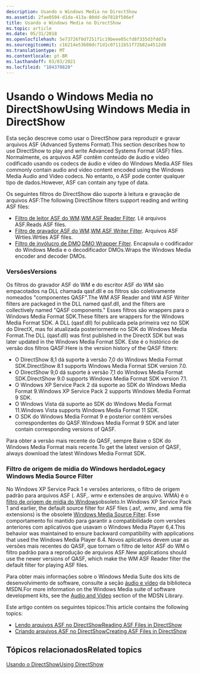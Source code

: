 ```yaml
---
description: Usando o Windows Media no DirectShow
ms.assetid: 2fae0504-d1da-413a-80dd-de7818f506ef
title: Usando o Windows Media no DirectShow
ms.topic: article
ms.date: 05/31/2018
ms.openlocfilehash: 5e73726f0d7251f1c19beee05cfd8f335d3fdd7a
ms.sourcegitcommit: c16214e53680dc71d1c07111b51f72b82a4512d8
ms.translationtype: MT
ms.contentlocale: pt-BR
ms.lasthandoff: 03/03/2021
ms.locfileid: "104370820"
---
```

# <a name="using-windows-media-in-directshow"></a><span data-ttu-id="3397c-103">Usando o Windows Media no DirectShow</span><span class="sxs-lookup"><span data-stu-id="3397c-103">Using Windows Media in DirectShow</span></span>

<span data-ttu-id="3397c-104">Esta seção descreve como usar o DirectShow para reproduzir e gravar arquivos ASF (Advanced Systems Format).</span><span class="sxs-lookup"><span data-stu-id="3397c-104">This section describes how to use DirectShow to play and write Advanced Systems Format (ASF) files.</span></span> <span data-ttu-id="3397c-105">Normalmente, os arquivos ASF contêm conteúdo de áudio e vídeo codificado usando os codecs de áudio e vídeo do Windows Media.</span><span class="sxs-lookup"><span data-stu-id="3397c-105">ASF files commonly contain audio and video content encoded using the Windows Media Audio and Video codecs.</span></span> <span data-ttu-id="3397c-106">No entanto, o ASF pode conter qualquer tipo de dados.</span><span class="sxs-lookup"><span data-stu-id="3397c-106">However, ASF can contain any type of data.</span></span>

<span data-ttu-id="3397c-107">Os seguintes filtros do DirectShow dão suporte à leitura e gravação de arquivos ASF:</span><span class="sxs-lookup"><span data-stu-id="3397c-107">The following DirectShow filters support reading and writing ASF files:</span></span>

-   <span data-ttu-id="3397c-108">[Filtro de leitor ASF do WM](wm-asf-reader-filter.md).</span><span class="sxs-lookup"><span data-stu-id="3397c-108">[WM ASF Reader Filter](wm-asf-reader-filter.md).</span></span> <span data-ttu-id="3397c-109">Lê arquivos ASF.</span><span class="sxs-lookup"><span data-stu-id="3397c-109">Reads ASF files.</span></span>
-   <span data-ttu-id="3397c-110">[Filtro de gravador ASF do WM](wm-asf-writer-filter.md).</span><span class="sxs-lookup"><span data-stu-id="3397c-110">[WM ASF Writer Filter](wm-asf-writer-filter.md).</span></span> <span data-ttu-id="3397c-111">Arquivos ASF Wrties.</span><span class="sxs-lookup"><span data-stu-id="3397c-111">Wrties ASF files.</span></span>
-   <span data-ttu-id="3397c-112">[Filtro de invólucro de DMO](dmo-wrapper-filter.md).</span><span class="sxs-lookup"><span data-stu-id="3397c-112">[DMO Wrapper Filter](dmo-wrapper-filter.md).</span></span> <span data-ttu-id="3397c-113">Encapsula o codificador do Windows Media e o decodificador DMOs.</span><span class="sxs-lookup"><span data-stu-id="3397c-113">Wraps the Windows Media encoder and decoder DMOs.</span></span>

### <a name="versions"></a><span data-ttu-id="3397c-114">Versões</span><span class="sxs-lookup"><span data-stu-id="3397c-114">Versions</span></span>

<span data-ttu-id="3397c-115">Os filtros do gravador ASF do WM e do escritor ASF do WM são empacotados na DLL chamada qasf.dll e os filtros são coletivamente nomeados "componentes QASF".</span><span class="sxs-lookup"><span data-stu-id="3397c-115">The WM ASF Reader and WM ASF Writer filters are packaged in the DLL named qasf.dll, and the filters are collectively named "QASF components."</span></span> <span data-ttu-id="3397c-116">Esses filtros são wrappers para o Windows Media Format SDK.</span><span class="sxs-lookup"><span data-stu-id="3397c-116">These filters are wrappers for the Windows Media Format SDK.</span></span> <span data-ttu-id="3397c-117">A DLL (qasf.dll) foi publicada pela primeira vez no SDK do DirectX, mas foi atualizada posteriormente no SDK do Windows Media Format.</span><span class="sxs-lookup"><span data-stu-id="3397c-117">The DLL (qasf.dll) was first published in the DirectX SDK but was later updated in the Windows Media Format SDK.</span></span> <span data-ttu-id="3397c-118">Este é o histórico de versão dos filtros QASF:</span><span class="sxs-lookup"><span data-stu-id="3397c-118">Here is the version history of the QASF filters:</span></span>

-   <span data-ttu-id="3397c-119">O DirectShow 8,1 dá suporte à versão 7,0 do Windows Media Format SDK.</span><span class="sxs-lookup"><span data-stu-id="3397c-119">DirectShow 8.1 supports Windows Media Format SDK version 7.0.</span></span>
-   <span data-ttu-id="3397c-120">O DirectShow 9,0 dá suporte à versão 7,1 do Windows Media Format SDK.</span><span class="sxs-lookup"><span data-stu-id="3397c-120">DirectShow 9.0 supports Windows Media Format SDK version 7.1.</span></span>
-   <span data-ttu-id="3397c-121">O Windows XP Service Pack 2 dá suporte ao SDK do Windows Media Format 9.</span><span class="sxs-lookup"><span data-stu-id="3397c-121">Windows XP Service Pack 2 supports Windows Media Format 9 SDK.</span></span>
-   <span data-ttu-id="3397c-122">O Windows Vista dá suporte ao SDK do Windows Media Format 11.</span><span class="sxs-lookup"><span data-stu-id="3397c-122">Windows Vista supports Windows Media Format 11 SDK.</span></span>
-   <span data-ttu-id="3397c-123">O SDK do Windows Media Format 9 e posterior contém versões correspondentes do QASF.</span><span class="sxs-lookup"><span data-stu-id="3397c-123">Windows Media Format 9 SDK and later contain corresponding versions of QASF.</span></span>

<span data-ttu-id="3397c-124">Para obter a versão mais recente do QASF, sempre Baixe o SDK do Windows Media Format mais recente.</span><span class="sxs-lookup"><span data-stu-id="3397c-124">To get the latest version of QASF, always download the latest Windows Media Format SDK.</span></span>

### <a name="legacy-windows-media-source-filter"></a><span data-ttu-id="3397c-125">Filtro de origem de mídia do Windows herdado</span><span class="sxs-lookup"><span data-stu-id="3397c-125">Legacy Windows Media Source Filter</span></span>

<span data-ttu-id="3397c-126">No Windows XP Service Pack 1 e versões anteriores, o filtro de origem padrão para arquivos ASF (. ASF,. wmv e extensões de arquivo. WMA) é o [filtro de origem de mídia do Windows](windows-media-source-filter.md)obsoleto.</span><span class="sxs-lookup"><span data-stu-id="3397c-126">In Windows XP Service Pack 1 and earlier, the default source filter for ASF files (.asf, .wmv, and .wma file extensions) is the obsolete [Windows Media Source Filter](windows-media-source-filter.md).</span></span> <span data-ttu-id="3397c-127">Esse comportamento foi mantido para garantir a compatibilidade com versões anteriores com aplicativos que usavam o Windows Media Player 6,4.</span><span class="sxs-lookup"><span data-stu-id="3397c-127">This behavior was maintained to ensure backward compatibility with applications that used the Windows Media Player 6.4.</span></span> <span data-ttu-id="3397c-128">Novos aplicativos devem usar as versões mais recentes do QASF, que tornam o filtro de leitor ASF do WM o filtro padrão para a reprodução de arquivos ASF.</span><span class="sxs-lookup"><span data-stu-id="3397c-128">New applications should use the newer versions of QASF, which make the WM ASF Reader filter the default filter for playing ASF files.</span></span>

<span data-ttu-id="3397c-129">Para obter mais informações sobre o Windows Media Suite dos kits de desenvolvimento de software, consulte a seção [áudio e vídeo](../audio-and-video.md) da biblioteca MSDN.</span><span class="sxs-lookup"><span data-stu-id="3397c-129">For more information on the Windows Media suite of software development kits, see the [Audio and Video](../audio-and-video.md) section of the MDSN Library.</span></span>

<span data-ttu-id="3397c-130">Este artigo contém os seguintes tópicos:</span><span class="sxs-lookup"><span data-stu-id="3397c-130">This article contains the following topics:</span></span>

-   [<span data-ttu-id="3397c-131">Lendo arquivos ASF no DirectShow</span><span class="sxs-lookup"><span data-stu-id="3397c-131">Reading ASF Files in DirectShow</span></span>](reading-asf-files-in-directshow.md)
-   [<span data-ttu-id="3397c-132">Criando arquivos ASF no DirectShow</span><span class="sxs-lookup"><span data-stu-id="3397c-132">Creating ASF Files in DirectShow</span></span>](creating-asf-files-in-directshow.md)

## <a name="related-topics"></a><span data-ttu-id="3397c-133">Tópicos relacionados</span><span class="sxs-lookup"><span data-stu-id="3397c-133">Related topics</span></span>

<dl> <dt>

[<span data-ttu-id="3397c-134">Usando o DirectShow</span><span class="sxs-lookup"><span data-stu-id="3397c-134">Using DirectShow</span></span>](using-directshow.md)
</dt> </dl>

 

 
